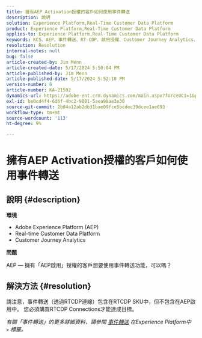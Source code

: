 ```yaml
---
title: 擁有AEP Activation授權的客戶如何使用事件轉送
description: 說明
solution: Experience Platform,Real-Time Customer Data Platform
product: Experience Platform,Real-Time Customer Data Platform
applies-to: Experience Platform,Real-Time Customer Data Platform
keywords: KCS、AEP、事件轉送、RT-CDP、啟用授權、Customer Journey Analytics、Adobe Experience Platform
resolution: Resolution
internal-notes: null
bug: false
article-created-by: Jim Menn
article-created-date: 5/17/2024 5:50:04 PM
article-published-by: Jim Menn
article-published-date: 5/17/2024 5:52:10 PM
version-number: 6
article-number: KA-21592
dynamics-url: https://adobe-ent.crm.dynamics.com/main.aspx?forceUCI=1&pagetype=entityrecord&etn=knowledgearticle&id=be972ee1-7514-ef11-9f8a-6045bd006268
exl-id: be0cd4f4-6d6f-4bc2-9081-5aea98ae3e30
source-git-commit: 2b04a12ab2db31bae09fce5bcdec39dcee1ae693
workflow-type: tm+mt
source-wordcount: '113'
ht-degree: 9%

---
```


# 擁有AEP Activation授權的客戶如何使用事件轉送

## 說明 {#description}


<b>環境</b>

- Adobe Experience Platform (AEP)
- Real-time Customer Data Platform
- Customer Journey Analytics


<b>問題</b>

AEP — 擁有「AEP啟用」授權的客戶想要使用事件轉送功能，可以嗎？


## 解決方法 {#resolution}


請注意，事件轉送（透過RTCDP連線）包含在RTCDP SKU中，但不包含在AEP啟用中。
您必須購買RTCDP Connections才能達成目標。

*有關「事件轉送」的更多詳細資料，請參閱 [事件轉送](https://experienceleague.adobe.com/docs/experience-platform/tags/event-forwarding/overview.html?lang=en) 在Experience Platform中  `>`  標籤。*
